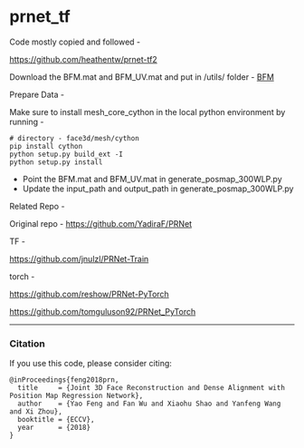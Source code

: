 # prnet_tf

Code mostly copied and followed - 

https://github.com/heathentw/prnet-tf2



Download the BFM.mat and BFM_UV.mat and put in /utils/ folder -
[BFM](https://drive.google.com/file/d/1eQzpKKJJnc2MSBo7X-OTgyxibinQnMjL/view?usp=sharing)

Prepare Data - 

Make sure to install mesh_core_cython in the local python environment by running - 

```shell
# directory - face3d/mesh/cython
pip install cython 
python setup.py build_ext -I 
python setup.py install
```

* Point the BFM.mat and BFM_UV.mat in generate_posmap_300WLP.py
* Update the input_path and output_path in generate_posmap_300WLP.py

 


Related Repo - 

Original repo - https://github.com/YadiraF/PRNet 

TF - 

https://github.com/jnulzl/PRNet-Train


torch - 

https://github.com/reshow/PRNet-PyTorch

https://github.com/tomguluson92/PRNet_PyTorch


--------
### Citation

If you use this code, please consider citing:

```
@inProceedings{feng2018prn,
  title     = {Joint 3D Face Reconstruction and Dense Alignment with Position Map Regression Network},
  author    = {Yao Feng and Fan Wu and Xiaohu Shao and Yanfeng Wang and Xi Zhou},
  booktitle = {ECCV},
  year      = {2018}
}
```